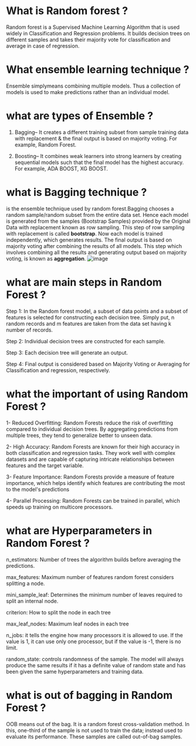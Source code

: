 # What is Random forest ?
Random forest is a Supervised Machine Learning Algorithm that is used widely in Classification and Regression problems. It builds decision trees on different samples and takes their majority vote for classification and average in case of regression.

# What ensemble learning technique ?
Ensemble simplymeans combining multiple models. Thus a collection of models is used to make predictions rather than an individual model.

# what are types of Ensemble ?

1. Bagging– It creates a different training subset from sample training data with replacement & the final output is based on majority voting. For example,  Random Forest.


2. Boosting– It combines weak learners into strong learners by creating sequential models such that the final model has the highest accuracy. For example,  ADA BOOST, XG BOOST.


# what is Bagging technique ?

is the ensemble technique used by random forest.Bagging chooses a random sample/random subset from the entire data set. Hence each model is generated from the samples (Bootstrap Samples) provided by the Original Data with replacement known as row sampling. This step of row sampling with replacement is called **bootstrap**. Now each model is trained independently, which generates results. The final output is based on majority voting after combining the results of all models. This step which involves combining all the results and generating output based on majority voting, is known as **aggregation**.
![image](https://www.simplilearn.com/ice9/free_resources_article_thumb/Bagging.PNG)


# what are main steps in Random Forest ?
Step 1: In the Random forest model, a subset of data points and a subset of features is selected for constructing each decision tree. Simply put, n random records and m features are taken from the data set having k number of records.


Step 2: Individual decision trees are constructed for each sample.


Step 3: Each decision tree will generate an output.


Step 4: Final output is considered based on Majority Voting or Averaging for Classification and regression, respectively.





# what the important of using Random Forest ?

1- Reduced Overfitting: Random Forests reduce the risk of overfitting compared to individual decision trees. By aggregating predictions from multiple trees, they tend to generalize better to unseen data.

2- High Accuracy: Random Forests are known for their high accuracy in both classification and regression tasks. They work well with complex datasets and are capable of capturing intricate relationships between features and the target variable.

3- Feature Importance: Random Forests provide a measure of feature importance, which helps identify which features are contributing the most to the model's predictions

4- Parallel Processing: Random Forests can be trained in parallel, which speeds up training on multicore processors.



# what are Hyperparameters in Random Forest ?

n_estimators: Number of trees the algorithm builds before averaging the predictions.

max_features: Maximum number of features random forest considers splitting a node.

mini_sample_leaf: Determines the minimum number of leaves required to split an internal node.

criterion: How to split the node in each tree

max_leaf_nodes: Maximum leaf nodes in each tree

n_jobs: it tells the engine how many processors it is allowed to use. If the value is 1, it can use only one processor, but if the value is -1, there is no limit.

random_state: controls randomness of the sample. The model will always produce the same results if it has a definite value of random state and has been given the same hyperparameters and training data.



# what is out of bagging in Random Forest ?

OOB means out of the bag. It is a random forest cross-validation method. In this, one-third of the sample is not used to train the data; instead used to evaluate its performance. These samples are called out-of-bag samples.
